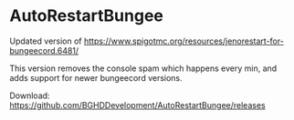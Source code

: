 # AutoRestartBungee
Updated version of https://www.spigotmc.org/resources/jenorestart-for-bungeecord.6481/

This version removes the console spam which happens every min, and adds support for newer bungeecord versions. 

Download: https://github.com/BGHDDevelopment/AutoRestartBungee/releases
